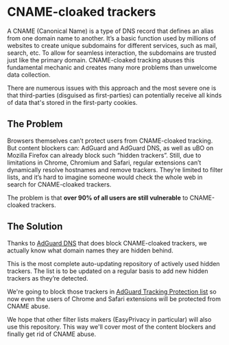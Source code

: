 # CNAME-cloaked trackers

A CNAME (Canonical Name) is a type of DNS record that defines an alias from one domain name to another. It’s a basic function used by millions of websites to create unique subdomains for different services, such as mail, search, etc. To allow for seamless interaction, the subdomains are trusted just like the primary domain. CNAME-cloaked tracking abuses this fundamental mechanic and creates many more problems than unwelcome data collection.

There are numerous issues with this approach and the most severe one is that third-parties (disguised as first-parties) can potentially receive all kinds of data that's stored in the first-party cookies.

## The Problem

Browsers themselves can’t protect users from CNAME-cloaked tracking. But content blockers can: AdGuard and AdGuard DNS, as well as uBO on Mozilla Firefox can already block such “hidden trackers”. Still, due to limitations in Chrome, Chromium and Safari, regular extensions can’t dynamically resolve hostnames and remove trackers. They’re limited to filter lists, and it’s hard to imagine someone would check the whole web in search for CNAME-cloaked trackers. 

The problem is that **over 90% of all users are still vulnerable** to CNAME-cloaked trackers.

## The Solution

Thanks to [AdGuard DNS](https://adguard.com/adguard-dns/overview.html) that does block CNAME-cloaked trackers, we actually know what domain names they are hidden behind.

This is the most complete auto-updating repository of actively used hidden trackers. The list is to be updated on a regular basis to add new hidden trackers as they’re detected.

We're going to block those trackers in [AdGuard Tracking Protection list](https://github.com/AdguardTeam/AdGuardFilters) so now even the users of Chrome and Safari extensions will be protected from CNAME abuse.

We hope that other filter lists makers (EasyPrivacy in particular) will also use this repository. This way we'll cover most of the content blockers and finally get rid of CNAME abuse.